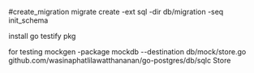 #create_migration
migrate create -ext sql -dir db/migration -seq init_schema

install 
go testify pkg


for testing
mockgen -package mockdb  --destination db/mock/store.go  github.com/wasinaphatlilawatthananan/go-postgres/db/sqlc Store